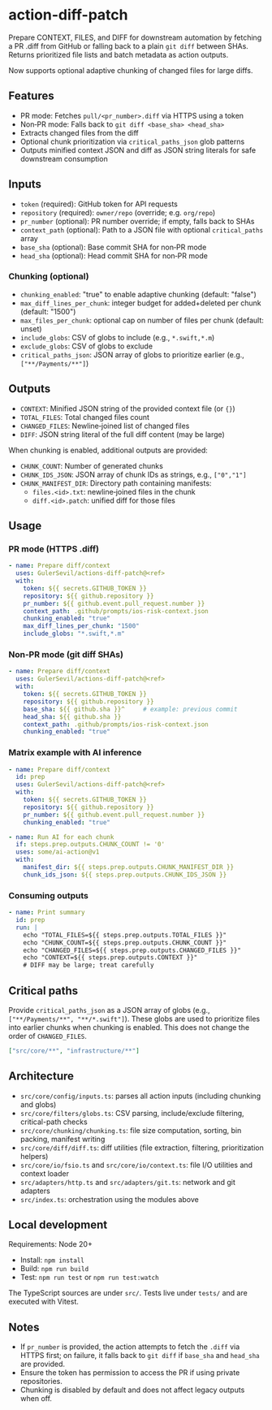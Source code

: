 # action-diff-patch

Prepare CONTEXT, FILES, and DIFF for downstream automation by fetching a PR .diff from GitHub or falling back to a plain `git diff` between SHAs. Returns prioritized file lists and batch metadata as action outputs.

Now supports optional adaptive chunking of changed files for large diffs.

## Features
- PR mode: Fetches `pull/<pr_number>.diff` via HTTPS using a token
- Non‑PR mode: Falls back to `git diff <base_sha> <head_sha>`
- Extracts changed files from the diff
- Optional chunk prioritization via `critical_paths_json` glob patterns
- Outputs minified context JSON and diff as JSON string literals for safe downstream consumption

## Inputs
- `token` (required): GitHub token for API requests
- `repository` (required): `owner/repo` (override; e.g. `org/repo`)
- `pr_number` (optional): PR number override; if empty, falls back to SHAs
- `context_path` (optional): Path to a JSON file with optional `critical_paths` array
- `base_sha` (optional): Base commit SHA for non‑PR mode
- `head_sha` (optional): Head commit SHA for non‑PR mode

### Chunking (optional)
- `chunking_enabled`: "true" to enable adaptive chunking (default: "false")
- `max_diff_lines_per_chunk`: integer budget for added+deleted per chunk (default: "1500")
- `max_files_per_chunk`: optional cap on number of files per chunk (default: unset)
- `include_globs`: CSV of globs to include (e.g., `*.swift,*.m`)
- `exclude_globs`: CSV of globs to exclude
- `critical_paths_json`: JSON array of globs to prioritize earlier (e.g., `["**/Payments/**"]`)


## Outputs
- `CONTEXT`: Minified JSON string of the provided context file (or `{}`)
- `TOTAL_FILES`: Total changed files count
- `CHANGED_FILES`: Newline‑joined list of changed files
- `DIFF`: JSON string literal of the full diff content (may be large)

When chunking is enabled, additional outputs are provided:
- `CHUNK_COUNT`: Number of generated chunks
- `CHUNK_IDS_JSON`: JSON array of chunk IDs as strings, e.g., `["0","1"]`
- `CHUNK_MANIFEST_DIR`: Directory path containing manifests:
  - `files.<id>.txt`: newline‑joined files in the chunk
  - `diff.<id>.patch`: unified diff for those files

## Usage
### PR mode (HTTPS .diff)
```yaml
- name: Prepare diff/context
  uses: GulerSevil/actions-diff-patch@<ref>
  with:
    token: ${{ secrets.GITHUB_TOKEN }}
    repository: ${{ github.repository }}
    pr_number: ${{ github.event.pull_request.number }}
    context_path: .github/prompts/ios-risk-context.json
    chunking_enabled: "true"
    max_diff_lines_per_chunk: "1500"
    include_globs: "*.swift,*.m"
```

### Non‑PR mode (git diff SHAs)
```yaml
- name: Prepare diff/context
  uses: GulerSevil/actions-diff-patch@<ref>
  with:
    token: ${{ secrets.GITHUB_TOKEN }}
    repository: ${{ github.repository }}
    base_sha: ${{ github.sha }}^     # example: previous commit
    head_sha: ${{ github.sha }}
    context_path: .github/prompts/ios-risk-context.json
    chunking_enabled: "true"
```

### Matrix example with AI inference
```yaml
- name: Prepare diff/context
  id: prep
  uses: GulerSevil/actions-diff-patch@<ref>
  with:
    token: ${{ secrets.GITHUB_TOKEN }}
    repository: ${{ github.repository }}
    pr_number: ${{ github.event.pull_request.number }}
    chunking_enabled: "true"

- name: Run AI for each chunk
  if: steps.prep.outputs.CHUNK_COUNT != '0'
  uses: some/ai-action@v1
  with:
    manifest_dir: ${{ steps.prep.outputs.CHUNK_MANIFEST_DIR }}
    chunk_ids_json: ${{ steps.prep.outputs.CHUNK_IDS_JSON }}
```

### Consuming outputs
```yaml
- name: Print summary
  id: prep
  run: |
    echo "TOTAL_FILES=${{ steps.prep.outputs.TOTAL_FILES }}"
    echo "CHUNK_COUNT=${{ steps.prep.outputs.CHUNK_COUNT }}"
    echo "CHANGED_FILES=${{ steps.prep.outputs.CHANGED_FILES }}"
    echo "CONTEXT=${{ steps.prep.outputs.CONTEXT }}"
    # DIFF may be large; treat carefully
```

## Critical paths
Provide `critical_paths_json` as a JSON array of globs (e.g., `["**/Payments/**", "**/*.swift"]`). These globs are used to prioritize files into earlier chunks when chunking is enabled. This does not change the order of `CHANGED_FILES`.

```json
["src/core/**", "infrastructure/**"]
```

## Architecture
- `src/core/config/inputs.ts`: parses all action inputs (including chunking and globs)
- `src/core/filters/globs.ts`: CSV parsing, include/exclude filtering, critical-path checks
- `src/core/chunking/chunking.ts`: file size computation, sorting, bin packing, manifest writing
- `src/core/diff/diff.ts`: diff utilities (file extraction, filtering, prioritization helpers)
- `src/core/io/fsio.ts` and `src/core/io/context.ts`: file I/O utilities and context loader
- `src/adapters/http.ts` and `src/adapters/git.ts`: network and git adapters
- `src/index.ts`: orchestration using the modules above

## Local development
Requirements: Node 20+

- Install: `npm install`
- Build: `npm run build`
- Test: `npm run test` or `npm run test:watch`

The TypeScript sources are under `src/`. Tests live under `tests/` and are executed with Vitest.

## Notes
- If `pr_number` is provided, the action attempts to fetch the `.diff` via HTTPS first; on failure, it falls back to `git diff` if `base_sha` and `head_sha` are provided.
- Ensure the token has permission to access the PR if using private repositories.
- Chunking is disabled by default and does not affect legacy outputs when off.
